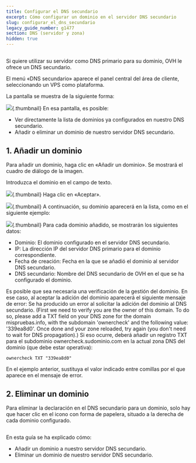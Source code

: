 ```yaml
---
title: Configurar el DNS secundario
excerpt: Cómo configurar un dominio en el servidor DNS secundario
slug: configurar_el_dns_secundario
legacy_guide_number: g1477
section: DNS (servidor y zona)
hidden: true
---
```



## 
Si quiere utilizar su servidor como DNS primario para su dominio, OVH le ofrece un DNS secundario.

El menú «DNS secundario» aparece el panel central del área de cliente, seleccionando un VPS como plataforma.

La pantalla se muestra de la siguiente forma:

![](images/img_2008.jpg){.thumbnail}
En esa pantalla, es posible:


- Ver directamente la lista de dominios ya configurados en nuestro DNS secundario.
- Añadir o eliminar un dominio de nuestro servidor DNS secundario.




## 1. Añadir un dominio
Para añadir un dominio, haga clic en «Añadir un dominio». Se mostrará el cuadro de diálogo de la imagen. 

Introduzca el dominio en el campo de texto.

![](images/img_2009.jpg){.thumbnail}
Haga clic en «Aceptar».

![](images/img_2010.jpg){.thumbnail}
A continuación, su dominio aparecerá en la lista, como en el siguiente ejemplo:

![](images/img_2011.jpg){.thumbnail}
Para cada dominio añadido, se mostrarán los siguientes datos:


- Dominio: El dominio configurado en el servidor DNS secundario.
- IP: La dirección IP del servidor DNS primario para el dominio correspondiente.
- Fecha de creación: Fecha en la que se añadió el dominio al servidor DNS secundario.
- DNS secundario: Nombre del DNS secundario de OVH en el que se ha configurado el dominio.


Es posible que sea necesaria una verificación de la gestión del dominio. En ese caso, al aceptar la adición del dominio aparecerá el siguiente mensaje de error:
Se ha producido un error al solicitar la adición del dominio al DNS secundario. (First we need to verify you are the owner of this domain. To do so, please add a TXT field on your DNS zone for the domain mispruebas.info, with the subdomain 'ownercheck' and the following value: '339ea8d0'. Once done and your zone reloaded, try again (you don't need to wait for DNS propagation).)
Si eso ocurre, deberá añadir un registro TXT para el subdominio ownercheck.sudominio.com en la actual zona DNS del dominio (que debe estar operativa):


```
ownercheck TXT "339ea8d0"
```


En el ejemplo anterior, sustituya el valor indicado entre comillas por el que aparece en el mensaje de error.


## 2. Eliminar un dominio
Para eliminar la declaración en el DNS secundario para un dominio, solo hay que hacer clic en el icono con forma de papelera, situado a la derecha de cada dominio configurado.


## 
En esta guía se ha explicado cómo:

- Añadir un dominio a nuestro servidor DNS secundario.
- Eliminar un dominio de nuestro servidor DNS secundario.



